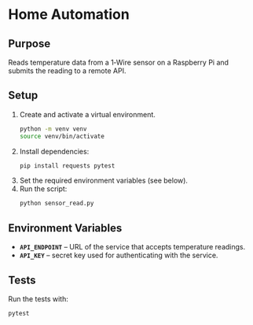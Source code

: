 # Home Automation

## Purpose
Reads temperature data from a 1‑Wire sensor on a Raspberry Pi and submits the reading to a remote API.

## Setup
1. Create and activate a virtual environment.
   ```bash
   python -m venv venv
   source venv/bin/activate
   ```
2. Install dependencies:
   ```bash
   pip install requests pytest
   ```
3. Set the required environment variables (see below).
4. Run the script:
   ```bash
   python sensor_read.py
   ```

## Environment Variables
- **`API_ENDPOINT`** – URL of the service that accepts temperature readings.
- **`API_KEY`** – secret key used for authenticating with the service.

## Tests
Run the tests with:
```bash
pytest
```
